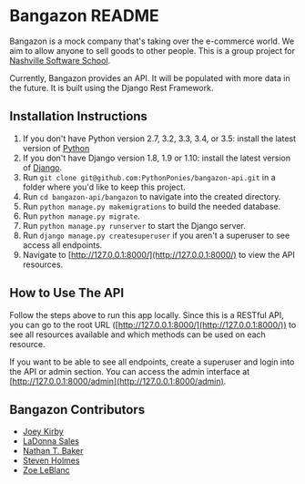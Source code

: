 # Bangazon README

Bangazon is a mock company that's taking over the e-commerce world. We aim to allow anyone to sell goods to other people. This is a group project for [Nashville Software School](http://nashvillesoftwareschool.com/).

Currently, Bangazon provides an API. It will be populated with more data in the future. It is built using the Django Rest Framework.

## Installation Instructions
1. If you don't have Python version 2.7, 3.2, 3.3, 3.4, or 3.5: install the latest version of [Python](https://www.python.org/downloads/)
1. If you don't have Django version 1.8, 1.9 or 1.10: install the latest version of [Django](https://www.djangoproject.com/download/).
1. Run `git clone git@github.com:PythonPonies/bangazon-api.git` in a folder where you'd like to keep this project.
1. Run `cd bangazon-api/bangazon` to navigate into the created directory.
1. Run `python manage.py makemigrations` to build the needed database.
1. Run `python manage.py migrate`.
1. Run `python manage.py runserver` to start the Django server.
1. Run `django manage.py createsuperuser` if you aren't a superuser to see access all endpoints.
1. Navigate to [http://127.0.0.1:8000/](http://127.0.0.1:8000/) to view the API resources.

## How to Use The API
Follow the steps above to run this app locally. Since this is a RESTful API, you can go to the root URL ([http://127.0.0.1:8000/](http://127.0.0.1:8000/)) to see all resources available and which methods can be used on each resource.

If you want to be able to see all endpoints, create a superuser and login into the API or admin section. You can access the admin interface at [http://127.0.0.1:8000/admin](http://127.0.0.1:8000/admin).

## Bangazon Contributors
- [Joey Kirby](https://github.com/jokirby)
- [LaDonna Sales](https://github.com/sales-ls21)
- [Nathan T. Baker](https://github.com/nathantbaker)
- [Steven Holmes](https://github.com/stevenwally)
- [Zoe LeBlanc](https://github.com/ZoeLeBlanc)
